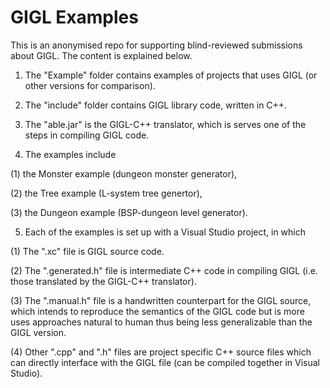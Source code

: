 # GIGL Examples

This is an anonymised repo for supporting blind-reviewed submissions about GIGL. The content is explained below.


1. The "Example" folder contains examples of projects that uses GIGL (or other versions for comparison).


2. The "include" folder contains GIGL library code, written in C++.


3. The "able.jar" is the GIGL-C++ translator, which is serves one of the steps in compiling GIGL code.


4. The examples include

  (1) the Monster example (dungeon monster generator),
  
  (2) the Tree example (L-system tree genertor),
  
  (3) the Dungeon example (BSP-dungeon level generator).
  

5. Each of the examples is set up with a Visual Studio project, in which
  
  (1) The ".xc" file is GIGL source code.
  
  (2) The ".generated.h" file is intermediate C++ code in compiling GIGL (i.e. those translated by the GIGL-C++ translator).
  
  (3) The ".manual.h" file is a handwritten counterpart for the GIGL source, which intends to reproduce the semantics of the GIGL code but is more uses approaches natural to human thus being less generalizable than the GIGL version.
  
  (4) Other ".cpp" and ".h" files are project specific C++ source files which can directly interface with the GIGL file (can be compiled together in Visual Studio).
